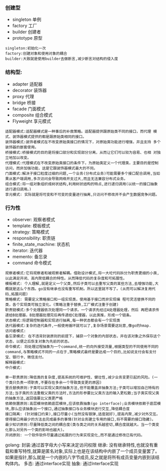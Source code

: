 


### 创建型
* singleton 单例
* factory 工厂
* builder 创建者
* prototype    原型

```
singleton:初始化一次
factory:创建对象和使用对象的耦合
builder:大致就是使用builder去做断言,减少断言对结构的侵入度
```

### 结构型:
* adapter      适配器
* decorator 装饰器
* proxy 代理
* bridge 桥接
* facade    门面模式
* composite    组合模式
* Flyweight   享元模式

```
适配器模式:适配器模式是一种事后的补救策略。适配器提供跟原始类不同的接口，而代理 模式、装饰器模式提供的都是跟原始类相同的接口。
装饰器模式:装饰者模式在不改变原始类接口的情况下，对原始类功能进行增强，并且支持 多个装饰器的嵌套使用。
桥接模式:桥接模式的目的是将接口部分和实现部分分离，从而让它们可以较为容易、也相 对独立地加以改变。
代理模式:代理模式在不改变原始类接口的条件下，为原始类定义一个代理类，主要目的是控制访问，而非加强功能，这是它跟装饰器模式最大的不同。
门面模式:解决子接口粒度过细的问题,一个业务(分布式业务)可能需要多个接口配合调用,当如果从客户端调用,多次访问会导致网络开支过大,而且无法兼容分布式业务。
组合模式:将一组对象组织成树状结构,利用树状结构的特点,进行递归调用(以统一的接口抽象进行递归调用。)
享元模式: 实际就是将可变和不可变的变量进行抽离,只访问不修改并不会产生数据竞争问题。
```

### 行为性

* observer: 观察者模式
* template: 模板模式
* strategy: 策略模式
* responsibility: 职责链
* finite_state_machine: 状态机
* iterator: 迭代器
* memento: 备忘录
* command 命令模式
```
观察者模式:它将观察者和被观察者解耦。借助设计模式,将一大坨代码拆分为职责更细的小类,以此满足开闭、高内聚低耦合的特性。从而降低代码的复杂度和可拓展性。
模板模式: 个人理解,就是定义一个父类,然后子类可以去重写父类的某些方法,去增强功能,大概就是这么个东西。go没有继承也没有重写机制。所以这里就不写了。(从而可以解决复用代码,拓展问题)
策略模式: 需要定义策略接口和一组实现类，使用基于接口而非实现编 程可灵活替换不同的类，各个实现类可独立变化。(策略注重于替换,工厂模式注重于创建)
职责链模式:多个处理器依次处理同一个请求。一个请求先经过A处理器处理，然后 再把请求传递给B处理器，B处理器处理完后再传递给C处理器，以此类推，形成一个链条。
状态模式:将逻辑控制器和实现进行抽离,每一种状态都会有一个实现类
迭代器模式:复杂的迭代条件,一般使用循环就可以了,复杂场景需要这玩意,像go的hmap.
访问者模式:
备忘录模式: 在不违背封装原则的前提下，捕获一个对象的内部状态，并在该对象之外保存这个状态，以便之后恢复对象为先前的状态。
命令模式: 将处理过程抽象为一个command,统一的向外接受流量,根据类型的不同使用不同的command,与策略模式不同的一点在于,策略模式最终是要达成一个目的,比如说支付会有支付宝、银行卡、微信支付。
解释器模式:
中介模式:
```










```     
单一职责原则:降低类的复杂度,提高系统的可维护性、健壮性,减少业务变更引起的风险。(一个类只负责一项职责,不要存在多余一个导致类变更的原因)
里氏替换原则:子类可以实现父类的抽象方法,但不能覆盖非抽象方法;子类可以增加自己特有的方法;当子类的方法重载父类的方法时,方法的形参要比父类方法的输入更松散;当子类实现父类的抽象方法,返回值要比父类更严格
依赖倒置原则:高层模块依赖底层模块,应该依靠抽象(go interface);业务模块依赖于底层模块,那么应该抽象出一个接口,通过抽象接口与业务模块进行交互,降低耦合度
接口隔离: (针对接口约束),接口尽量小(当然没有银弹,适度就好),提高内聚,减少对外交互。使得接口用最少的方法去完成最多的事情(针对业务建立专用的接口,将不需要的接口隐藏)。
最少知识原则:尽量降低类之间的耦合度(类与类之间的关系越密切,耦合度就越大。当一个类变化那么对另外一个类的影响也越大)。
开闭原则: 一个软件软件尽量通过拓展的行为来实现变化,而不是通过修改已有代码。
```


golang:
封装:通过首字母大小写来决定访问权限
继承: 没有继承特性,也就没有重载和重写特性,就算是匿名对象,实际上也是在该结构中内嵌了一个成员变量罢了。如果是指针,那么就是一个内嵌的八字节成员,反之就是将所有成员变量内嵌到该结构体内。
多态: 通过interface实现
抽象: 通过Interface实现
